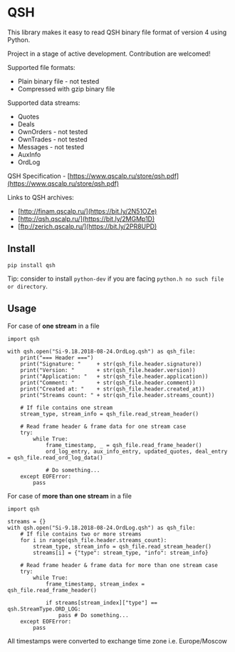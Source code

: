 # QSH

This library makes it easy to read QSH binary file format of version 4 using Python.

Project in a stage of active development. Contribution are welcomed!

Supported file formats:
- Plain binary file - not tested
- Compressed with gzip binary file

Supported data streams:
- Quotes
- Deals
- OwnOrders - not tested
- OwnTrades - not tested
- Messages  - not tested
- AuxInfo
- OrdLog

QSH Specification - [https://www.qscalp.ru/store/qsh.pdf](https://www.qscalp.ru/store/qsh.pdf)

Links to QSH archives:

- [http://finam.qscalp.ru/](https://bit.ly/2N51OZe)
- [http://qsh.qscalp.ru/](https://bit.ly/2MGMp1D)
- [ftp://zerich.qscalp.ru/](https://bit.ly/2PR8UPD)

## Install

```
pip install qsh
```

Tip: consider to install `python-dev` if you are facing `python.h no such file or directory`.

## Usage

For case of **one stream** in a file

```
import qsh

with qsh.open("Si-9.18.2018-08-24.OrdLog.qsh") as qsh_file:
    print("=== Header ===")
    print("Signature: "     + str(qsh_file.header.signature))
    print("Version: "       + str(qsh_file.header.version))
    print("Application: "   + str(qsh_file.header.application))
    print("Comment: "       + str(qsh_file.header.comment))
    print("Created at: "    + str(qsh_file.header.created_at))
    print("Streams count: " + str(qsh_file.header.streams_count))

    # If file contains one stream
    stream_type, stream_info = qsh_file.read_stream_header()

    # Read frame header & frame data for one stream case
    try:
        while True:
            frame_timestamp, _ = qsh_file.read_frame_header()
            ord_log_entry, aux_info_entry, updated_quotes, deal_entry = qsh_file.read_ord_log_data()

            # Do something...
    except EOFError:
        pass
```

For case of **more than one stream** in a file

```
import qsh

streams = {}
with qsh.open("Si-9.18.2018-08-24.OrdLog.qsh") as qsh_file:
    # If file contains two or more streams
    for i in range(qsh_file.header.streams_count):
        stream_type, stream_info = qsh_file.read_stream_header()
        streams[i] = {"type": stream_type, "info": stream_info}

    # Read frame header & frame data for more than one stream case
    try:
        while True:
            frame_timestamp, stream_index = qsh_file.read_frame_header()
            
            if streams[stream_index]["type"] == qsh.StreamType.ORD_LOG:
                pass # Do something...
    except EOFError:
        pass
```

All timestamps were converted to exchange time zone i.e. Europe/Moscow
